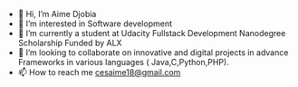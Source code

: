 - 👋 Hi, I’m Aime Djobia
- 👀 I’m interested in Software development
- 🌱 I’m currently a student at Udacity Fullstack Development Nanodegree Scholarship Funded by ALX   
- 💞️ I’m looking to collaborate on innovative and digital projects in advance Frameworks in various languages ( Java,C,Python,PHP).
- 📫 How to reach me cesaime18@gmail.com

<!---
TEUNGA/TEUNGA is a ✨ special ✨ repository because its `README.md` (this file) appears on your GitHub profile.
You can click the Preview link to take a look at your changes.
--->
